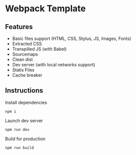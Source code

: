 # Webpack Template

## Features

- Basic files support (HTML, CSS, Stylus, JS, Images, Fonts)
- Extracted CSS
- Transpilled JS (with Babel)
- Sourcemaps
- Clean dist
- Dev server (with local networks support)
- Statis Files
- Cache breaker

## Instructions

Install dependencies 

```npm i```

Launch dev server

```npm run dev```

Build for production

```npm run build```
